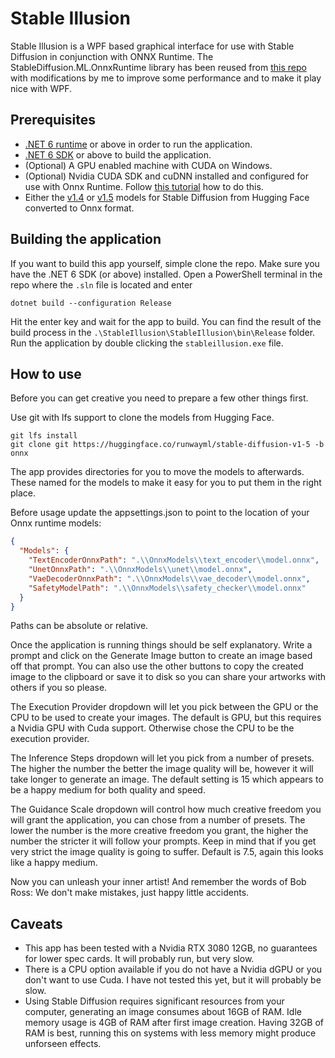 # Stable Illusion
Stable Illusion is a WPF based graphical interface for use with Stable Diffusion in conjunction with ONNX Runtime. The StableDiffusion.ML.OnnxRuntime library has been reused from [this repo](https://github.com/cassiebreviu/StableDiffusion) with modifications by me to improve some performance and to make it play nice with WPF.

## Prerequisites

- [.NET 6 runtime](https://dotnet.microsoft.com/en-us/download/dotnet/6.0) or above in order to run the application.
- [.NET 6 SDK](https://dotnet.microsoft.com/en-us/download/dotnet/6.0) or above to build the application.
- (Optional) A GPU enabled machine with CUDA on Windows.
- (Optional) Nvidia CUDA SDK and cuDNN installed and configured for use with Onnx Runtime. Follow [this tutorial](https://onnxruntime.ai/docs/tutorials/csharp/csharp-gpu.html) how to do this.
- Either the [v1.4](https://huggingface.co/CompVis/stable-diffusion-v1-4/tree/onnx) or [v1.5](https://huggingface.co/runwayml/stable-diffusion-v1-5/tree/onnx) models for Stable Diffusion from Hugging Face converted to Onnx format.

## Building the application
If you want to build this app yourself, simple clone the repo. Make sure you have the .NET 6 SDK (or above) installed. Open a PowerShell terminal in the repo where the `.sln` file is located and enter
```shell
dotnet build --configuration Release
```
Hit the enter key and wait for the app to build. You can find the result of the build process in the `.\StableIllusion\StableIllusion\bin\Release` folder. Run the application by double clicking the `stableillusion.exe` file.


## How to use
Before you can get creative you need to prepare a few other things first. 

Use git with lfs support to clone the models from Hugging Face. 
```shell
git lfs install
git clone git https://huggingface.co/runwayml/stable-diffusion-v1-5 -b onnx
```

The app provides directories for you to move the models to afterwards. These named for the models to make it easy for you to put them in the right place.

Before usage update the appsettings.json to point to the location of your Onnx runtime models:
```json
{
  "Models": {
    "TextEncoderOnnxPath": ".\\OnnxModels\\text_encoder\\model.onnx",
    "UnetOnnxPath": ".\\OnnxModels\\unet\\model.onnx",
    "VaeDecoderOnnxPath": ".\\OnnxModels\\vae_decoder\\model.onnx",
    "SafetyModelPath": ".\\OnnxModels\\safety_checker\\model.onnx"
  }
}
```
Paths can be absolute or relative.

Once the application is running things should be self explanatory. Write a prompt and click on the Generate Image button to create an image based off that prompt. You can also use the other buttons to copy the created image to the clipboard or save it to disk so you can share your artworks with others if you so please. 

The Execution Provider dropdown will let you pick between the GPU or the CPU to be used to create your images. The default is GPU, but this requires a Nvidia GPU with Cuda support. Otherwise chose the CPU to be the execution provider.

The Inference Steps dropdown will let you pick from a number of presets. The higher the number the better the image quality will be, however it will take longer to generate an image. The default setting is 15 which appears to be a happy medium for both quality and speed. 

The Guidance Scale dropdown will control how much creative freedom you will grant the application, you can chose from a number of presets. The lower the number is the more creative freedom you grant, the higher the number the stricter it will follow your prompts. Keep in mind that if you get very strict the image quality is going to suffer. Default is 7.5, again this looks like a happy medium.

Now you can unleash your inner artist! And remember the words of Bob Ross: We don't make mistakes, just happy little accidents.

## Caveats

- This app has been tested with a Nvidia RTX 3080 12GB, no guarantees for lower spec cards. It will probably run, but very slow.
- There is a CPU option available if you do not have a Nvidia dGPU or you don't want to use Cuda. I have not tested this yet, but it will probably be slow.
- Using Stable Diffusion requires significant resources from your computer, generating an image consumes about 16GB of RAM. Idle memory usage is 4GB of RAM after first image creation. Having 32GB of RAM is best, running this on systems with less memory might produce unforseen effects.